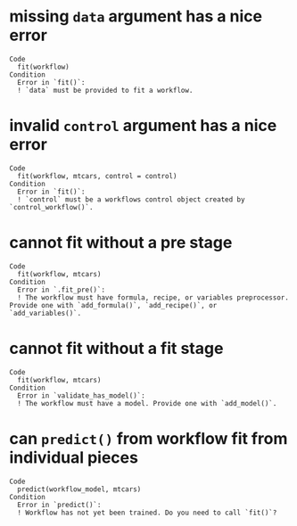 # missing `data` argument has a nice error

    Code
      fit(workflow)
    Condition
      Error in `fit()`:
      ! `data` must be provided to fit a workflow.

# invalid `control` argument has a nice error

    Code
      fit(workflow, mtcars, control = control)
    Condition
      Error in `fit()`:
      ! `control` must be a workflows control object created by `control_workflow()`.

# cannot fit without a pre stage

    Code
      fit(workflow, mtcars)
    Condition
      Error in `.fit_pre()`:
      ! The workflow must have formula, recipe, or variables preprocessor. Provide one with `add_formula()`, `add_recipe()`, or `add_variables()`.

# cannot fit without a fit stage

    Code
      fit(workflow, mtcars)
    Condition
      Error in `validate_has_model()`:
      ! The workflow must have a model. Provide one with `add_model()`.

# can `predict()` from workflow fit from individual pieces

    Code
      predict(workflow_model, mtcars)
    Condition
      Error in `predict()`:
      ! Workflow has not yet been trained. Do you need to call `fit()`?


